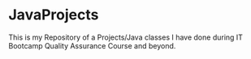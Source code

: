 # JavaProjects
This is my Repository of a Projects/Java classes I have done during IT Bootcamp Quality Assurance Course and beyond.
